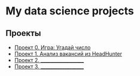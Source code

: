 # My data science projects

## Проекты
* [Проект 0. Игра: Угадай число](https://github.com/abodrij/sf_data_science/tree/main/Project_0)
* [Проект 1. Анализ вакансий из HeadHunter](https://github.com/abodrij/sf_data_science/tree/main/Project_1)
* [Проект 2. __________________](https://github.com/abodrij/sf_data_science/tree/main)
* [Проект 3. __________________](https://github.com/abodrij/sf_data_science/tree/main)